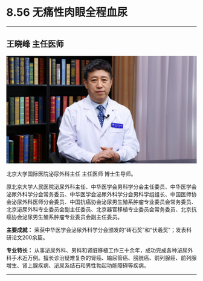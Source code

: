 # 8.56 无痛性肉眼全程血尿

---

## 王晓峰 主任医师

![1681549678566](image/c08_056/1681549678566.png)

北京大学国际医院泌尿外科主任 主任医师 博士生导师。

原北京大学人民医院泌尿外科主任、中华医学会男科学分会主任委员、中华医学会泌尿外科学分会常务委员、中华医学会泌尿外科学分会男科学组组长、中国医师协会泌尿外科医师分会委员、中国抗癌协会泌尿男生殖系肿瘤专业委员会常务委员、北京泌尿外科专业委员会副主任委员、北京器官移植专业委员会常务委员、北京抗癌协会泌尿男生殖系肿瘤专业委员会副主任委员。


**主要成就：** 荣获中华医学会泌尿外科学分会颁发的“砖石奖”和“伏羲奖”；发表科研论文200余篇。


**专业特长：** 从事泌尿外科、男科和肾脏移植工作三十余年，成功完成各种泌尿外科手术近万例。擅长诊治疑难复杂的肾癌、输尿管癌、膀胱癌、前列腺癌、前列腺增生、肾上腺疾病、泌尿系结石和男性勃起功能障碍等疾病。

---
